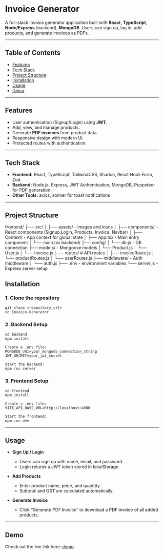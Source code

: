 # Invoice Generator

A full-stack invoice generator application built with **React**, **TypeScript**, **Node/Express** (backend), **MongoDB**. Users can sign up, log in, add products, and generate invoices as PDFs. 

---

## Table of Contents

- [Features](#features)  
- [Tech Stack](#tech-stack)  
- [Project Structure](#project-structure)  
- [Installation](#installation)  
- [Usage](#usage)  
- [Demo](#demo)  

---

## Features

- User authentication (Signup/Login) using **JWT**.  
- Add, view, and manage products. 
- Generate **PDF invoices** from product data.  
- Responsive design with modern UI.  
- Protected routes with authentication.  

---

## Tech Stack

- **Frontend:** React, TypeScript, TailwindCSS, Shadcn, React Hook Form, Zod.  
- **Backend:** Node.js, Express, JWT Authentication, MongoDB, Puppeteer for PDF generation. 
- **Other Tools:** axios, sonner for toast notifications .  

---

## Project Structure

frontend/
├── src/
│ ├── assets/ - Images and icons
│ ├── components/ - React components (Signup,Login, Products, Invoice, Navbar)
│ ├── Context/ - App context for global state
│ ├── App.tsx -  Main entry component
│ └── main.tsx
backend/
├── config/
│ └── db.js  - DB connection
├── models/ - Mongoose models
│ └── Product.js
│ └── User.js
│ └── Invoice.js
├── routes/ # API routes
│ ├── invoiceRoute.js
│ └── productRoutes.js
│ └── userRoutes.js
├── middleware/ - Auth middleware
│ └── auth.js
├── .env - environment variables
└── server.js - Express server setup

## Installation

### 1. Clone the repository

```
git clone <repository_url>
cd Invoice-Generator
```
### 2. Backend Setup
```
cd backend
npm install

Create a .env file:
MONGODB_URI=your_mongodb_connection_string
JWT_SECRET=your_jwt_secret

Start the backend:
npm run server
```

### 3. Frontend Setup

```
cd frontend
npm install

Create a .env file:
VITE_API_BASE_URL=http://localhost:4000

Start the frontend:
npm run dev
```
---
## Usage

- **Sign Up / Login**
    - Users can sign up with name, email, and password.
    - Login returns a JWT token stored in localStorage.

- **Add Products**
    - Enter product name, price, and quantity.
    - Subtotal and GST are calculated automatically.

- **Generate Invoice**
    - Click “Generate PDF Invoice” to download a PDF invoice of all added products.

---
## Demo

Check out the live link here: [demo]()